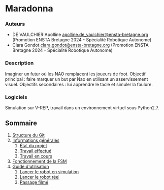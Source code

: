 # Maradonna


### Auteurs
* DE VAULCHIER Apolline <apolline.de_vaulchier@ensta-bretagne.org> (Promotion ENSTA Bretagne 2024 - Spécialité Robotique Autonome)
* Clara Gondot <clara.gondot@ensta-bretagne.org> (Promotion ENSTA Bretagne 2024 - Spécialité Robotique Autonome)

### Description
Imaginer un futur où les NAO remplacent les joueurs de foot. 
Objectif principal : faire marquer un but par Nao en utilisant un asservissement visuel.
Objectifs secondaires : lui apprendre le tacle et simuler la foulure.

### Logiciels
Simulation sur V-REP, travail dans un environnement virtuel sous Python2.7.

## Sommaire
1. [Structure du Git](#structure-du-git)
2. [Informations générales](#informations-générales)
	1. [État du projet](#état-du-projet)
	2. [Travail effectué](#travail-effectué)
	3. [Travail en cours](#travail-en-cours)
3. [Fonctionnement de la FSM](#fonctionnement-de-la-fsm)
4. [Guide d'utilisation](#guide-dutilisation)
   1. [Lancer le robot en simulation](#lancer-le-robot-en-simulation)
   2. [Lancer le robot réel](#lancer-le-robot-réel)
   3. [Passage filmé](#passage-filmé)
